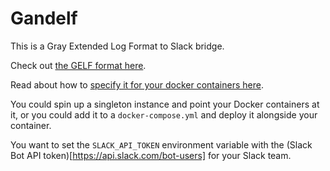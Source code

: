 # Gandelf

This is a Gray Extended Log Format to Slack bridge.

Check out [the GELF format here](http://docs.graylog.org/en/2.1/pages/gelf.html).

Read about how to [specify it for your docker containers here](https://docs.docker.com/engine/admin/logging/overview/#/gelf-options).

You could spin up a singleton instance and point your Docker containers at it, or you 
could add it to a `docker-compose.yml` and deploy it alongside your container.

You want to set the `SLACK_API_TOKEN` environment variable with the (Slack Bot API token)[https://api.slack.com/bot-users] for your Slack team.